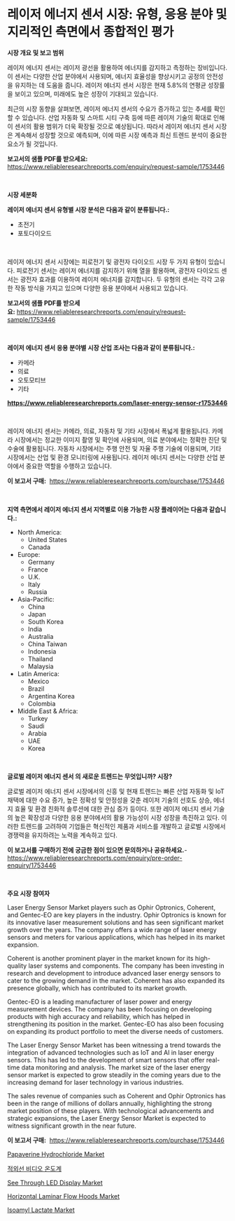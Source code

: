 <p><h1>레이저 에너지 센서 시장: 유형, 응용 분야 및 지리적인 측면에서 종합적인 평가</h1></p><p><strong>시장 개요 및 보고 범위</strong></p>
<p><p>레이저 에너지 센서는 레이저 광선을 활용하여 에너지를 감지하고 측정하는 장비입니다. 이 센서는 다양한 산업 분야에서 사용되며, 에너지 효율성을 향상시키고 공정의 안전성을 유지하는 데 도움을 줍니다. 레이저 에너지 센서 시장은 현재 5.8%의 연평균 성장률을 보이고 있으며, 미래에도 높은 성장이 기대되고 있습니다.</p><p>최근의 시장 동향을 살펴보면, 레이저 에너지 센서의 수요가 증가하고 있는 추세를 확인할 수 있습니다. 산업 자동화 및 스마트 시티 구축 등에 따른 레이저 기술의 확대로 인해 이 센서의 활용 범위가 더욱 확장될 것으로 예상됩니다. 따라서 레이저 에너지 센서 시장은 계속해서 성장할 것으로 예측되며, 이에 따른 시장 예측과 최신 트렌드 분석이 중요한 요소가 될 것입니다.</p></p>
<p><strong>보고서의 샘플 PDF를 받으세요:</strong> <a href="https://www.reliableresearchreports.com/enquiry/request-sample/1753446">https://www.reliableresearchreports.com/enquiry/request-sample/1753446</a></p>
<p>&nbsp;</p>
<p><strong>시장 세분화</strong></p>
<p><strong>레이저 에너지 센서 유형별 시장 분석은 다음과 같이 분류됩니다.:</strong></p>
<p><ul><li>초전기</li><li>포토다이오드</li></ul></p>
<p>&nbsp;</p>
<p><p>레이저 에너지 센서 시장에는 피로전기 및 광전자 다이오드 시장 두 가지 유형이 있습니다. 피로전기 센서는 레이저 에너지를 감지하기 위해 열을 활용하며, 광전자 다이오드 센서는 광전자 효과를 이용하여 레이저 에너지를 감지합니다. 두 유형의 센서는 각각 고유한 작동 방식을 가지고 있으며 다양한 응용 분야에서 사용되고 있습니다.</p></p>
<p><strong>보고서의 샘플 PDF를 받으세요:</strong>&nbsp;<a href="https://www.reliableresearchreports.com/enquiry/request-sample/1753446">https://www.reliableresearchreports.com/enquiry/request-sample/1753446</a></p>
<p>&nbsp;</p>
<p><strong> 레이저 에너지 센서 응용 분야별 시장 산업 조사는 다음과 같이 분류됩니다.:</strong></p>
<p><ul><li>카메라</li><li>의료</li><li>오토모티브</li><li>기타</li></ul></p>
<p><strong><a href="https://www.reliableresearchreports.com/laser-energy-sensor-r1753446">https://www.reliableresearchreports.com/laser-energy-sensor-r1753446</a></strong></p>
<p>&nbsp;</p>
<p><p>레이저 에너지 센서는 카메라, 의료, 자동차 및 기타 시장에서 폭넓게 활용됩니다. 카메라 시장에서는 정교한 이미지 촬영 및 확인에 사용되며, 의료 분야에서는 정확한 진단 및 수술에 활용됩니다. 자동차 시장에서는 주행 안전 및 자율 주행 기술에 이용되며, 기타 시장에서는 산업 및 환경 모니터링에 사용됩니다. 레이저 에너지 센서는 다양한 산업 분야에서 중요한 역할을 수행하고 있습니다.</p></p>
<p><strong>이 보고서 구매:</strong>&nbsp; <a href="https://www.reliableresearchreports.com/purchase/1753446">https://www.reliableresearchreports.com/purchase/1753446</a></p>
<p>&nbsp;</p>
<p><strong>지역 측면에서 레이저 에너지 센서 지역별로 이용 가능한 시장 플레이어는 다음과 같습니다.:</strong></p>
<p><ul>
    <li>
        North America:
        <ul>
            <li>United States</li>
            <li>Canada</li>
        </ul>
    </li>
    <li>
        Europe:
        <ul>
            <li>Germany</li>
            <li>France</li>
            <li>U.K.</li>
            <li>Italy</li>
            <li>Russia</li>
        </ul>
    </li>
    <li>
        Asia-Pacific:
        <ul>
            <li>China</li>
            <li>Japan</li>
            <li>South Korea</li>
            <li>India</li>
            <li>Australia</li>
            <li>China Taiwan</li>
            <li>Indonesia</li>
            <li>Thailand</li>
            <li>Malaysia</li>
        </ul>
    </li>
    <li>
        Latin America:
        <ul>
            <li>Mexico</li>
            <li>Brazil</li>
            <li>Argentina Korea</li>
            <li>Colombia</li>
        </ul>
    </li>
    <li>
        Middle East & Africa:
        <ul>
            <li>Turkey</li>
            <li>Saudi</li>
            <li>Arabia</li>
            <li>UAE</li>
            <li>Korea</li>
        </ul>
    </li>
    </ul></p>
<p>&nbsp;</p>
<p><strong>글로벌 레이저 에너지 센서 의 새로운 트렌드는 무엇입니까? 시장?</strong></p>
<p><p>글로벌 레이저 에너지 센서 시장에서의 신흥 및 현재 트렌드는 빠른 산업 자동화 및 IoT 채택에 대한 수요 증가, 높은 정확성 및 안정성을 갖춘 레이저 기술의 선호도 상승, 에너지 효율 및 환경 친화적 솔루션에 대한 관심 증가 등이다. 또한 레이저 에너지 센서 기술의 높은 확장성과 다양한 응용 분야에서의 활용 가능성이 시장 성장을 촉진하고 있다. 이러한 트렌드를 고려하여 기업들은 혁신적인 제품과 서비스를 개발하고 글로벌 시장에서 경쟁력을 유지하려는 노력을 계속하고 있다.</p></p>
<p><strong>이 보고서를 구매하기 전에 궁금한 점이 있으면 문의하거나 공유하세요.</strong>- <a href="https://www.reliableresearchreports.com/enquiry/pre-order-enquiry/1753446">https://www.reliableresearchreports.com/enquiry/pre-order-enquiry/1753446</a></p>
<p>&nbsp;</p>
<p><strong>주요 시장 참여자</strong></p>
<p><p>Laser Energy Sensor Market players such as Ophir Optronics, Coherent, and Gentec-EO are key players in the industry. Ophir Optronics is known for its innovative laser measurement solutions and has seen significant market growth over the years. The company offers a wide range of laser energy sensors and meters for various applications, which has helped in its market expansion.</p><p>Coherent is another prominent player in the market known for its high-quality laser systems and components. The company has been investing in research and development to introduce advanced laser energy sensors to cater to the growing demand in the market. Coherent has also expanded its presence globally, which has contributed to its market growth.</p><p>Gentec-EO is a leading manufacturer of laser power and energy measurement devices. The company has been focusing on developing products with high accuracy and reliability, which has helped in strengthening its position in the market. Gentec-EO has also been focusing on expanding its product portfolio to meet the diverse needs of customers.</p><p>The Laser Energy Sensor Market has been witnessing a trend towards the integration of advanced technologies such as IoT and AI in laser energy sensors. This has led to the development of smart sensors that offer real-time data monitoring and analysis. The market size of the laser energy sensor market is expected to grow steadily in the coming years due to the increasing demand for laser technology in various industries.</p><p>The sales revenue of companies such as Coherent and Ophir Optronics has been in the range of millions of dollars annually, highlighting the strong market position of these players. With technological advancements and strategic expansions, the Laser Energy Sensor Market is expected to witness significant growth in the near future.</p></p>
<p><strong>이 보고서 구매:</strong>&nbsp;&nbsp;<a href="https://www.reliableresearchreports.com/purchase/1753446">https://www.reliableresearchreports.com/purchase/1753446</a></p>
<p><p><a href="https://issuu.com/reportprime-2/docs/papaverine-hydrochloride-market-size-2030.pptx">Papaverine Hydrochloride Market</a></p><p><a href="https://github.com/KellyLyncyh543964/Market-Research-Report-List-1/blob/main/978875925604.md">적외선 비디오 온도계</a></p><p><a href="https://cute-banjo-8ca.notion.site/See-Through-LED-Display-Market-Share-Evolution-and-Market-Growth-Trends-2024-2031-a0c131b8201a4261887596a06d602501">See Through LED Display Market</a></p><p><a href="https://github.com/luckyshygirl/Market-Research-Report-List-4/blob/main/horizontal-laminar-flow-hoods-market.md">Horizontal Laminar Flow Hoods Market</a></p><p><a href="https://issuu.com/reportprime-2/docs/isoamyl-lactate-market-size-2030.pptx">Isoamyl Lactate Market</a></p></p>